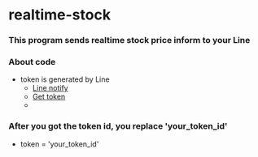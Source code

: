 # realtime-stock

### This program sends realtime stock price inform to your Line

### About code
- token is generated by Line
  - [Line notify](https://notify-bot.line.me/en/)
  - [Get token](https://notify-bot.line.me/my/)
  - 
### After you got the token id, you replace 'your_token_id'
- token = 'your_token_id'
